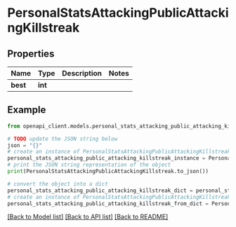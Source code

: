 # PersonalStatsAttackingPublicAttackingKillstreak


## Properties

Name | Type | Description | Notes
------------ | ------------- | ------------- | -------------
**best** | **int** |  | 

## Example

```python
from openapi_client.models.personal_stats_attacking_public_attacking_killstreak import PersonalStatsAttackingPublicAttackingKillstreak

# TODO update the JSON string below
json = "{}"
# create an instance of PersonalStatsAttackingPublicAttackingKillstreak from a JSON string
personal_stats_attacking_public_attacking_killstreak_instance = PersonalStatsAttackingPublicAttackingKillstreak.from_json(json)
# print the JSON string representation of the object
print(PersonalStatsAttackingPublicAttackingKillstreak.to_json())

# convert the object into a dict
personal_stats_attacking_public_attacking_killstreak_dict = personal_stats_attacking_public_attacking_killstreak_instance.to_dict()
# create an instance of PersonalStatsAttackingPublicAttackingKillstreak from a dict
personal_stats_attacking_public_attacking_killstreak_from_dict = PersonalStatsAttackingPublicAttackingKillstreak.from_dict(personal_stats_attacking_public_attacking_killstreak_dict)
```
[[Back to Model list]](../README.md#documentation-for-models) [[Back to API list]](../README.md#documentation-for-api-endpoints) [[Back to README]](../README.md)


